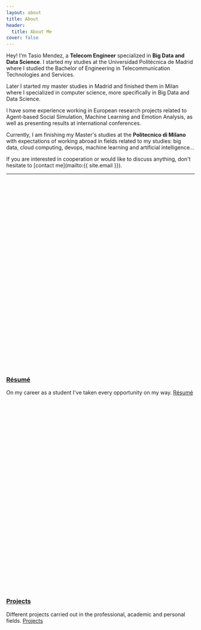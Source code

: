 ```yaml
---
layout: about
title: About
header:
  title: About Me
cover: false
---
```


Hey! I'm Tasio Mendez, a **Telecom Engineer** specialized in **Big Data and Data Science**.
I started my studies at the Universidad Politécnica de Madrid where I studied the Bachelor of Engineering in Telecommunication Technologies and Services.

Later I started my master studies in Madrid and finished them in Milan where I specialized in computer science, more specifically in Big Data and Data Science.

I have some experience working in European research projects related to Agent-based Social Simulation, Machine Learning and Emotion Analysis,
as well as presenting results at international conferences.

Currently, I am finishing my Master's studies at the **Politecnico di Milano** with expectations of working abroad in fields related to my studies:
big data, cloud computing, devops, machine learning and artificial intelligence...

If you are interested in cooperation or would like to discuss anything, don't hesitate to [contact me](mailto:{{ site.email }}).

<hr class="dingbat related"/>
<div class="d-flex menu-cards">
  <article class="project-card">
    <a href="/cv/" class="no-hover no-print-link flip-project flip-title" tabindex="-1" style="font-size: 0;">Résumé
      <div class="project-card-img aspect-ratio sixteen-nine"> <img src="/assets/img/cv.jpg" alt="Async Constructor Pattern in JavaScript" loading="lazy" style="opacity: 0;" width="864" height="486"></div>
    </a>
    <h3 class="project-card-title flip-project-title"> <a href="/cv/" class="flip-title">Résumé</a></h3>
    <p class="project-card-text fine" property="disambiguatingDescription">
      On my career as a student I've taken every opportunity on my way.
      <a class="fill-card no-hover flip-title" href="/cv/" tabindex="-1">
        <span class="sr-only">Résumé</span>
      </a>
    </p>
  </article>
  <article class="project-card">
    <a href="/projects/" class="no-hover no-print-link flip-project flip-title" tabindex="-1" style="font-size: 0;">Projects
      <div class="project-card-img aspect-ratio sixteen-nine"> <img src="/assets/img/projects.jpg" alt="Async Constructor Pattern in JavaScript" loading="lazy" style="opacity: 0;" width="864" height="486"></div>
    </a>
    <h3 class="project-card-title flip-project-title"> <a href="/projects/" class="flip-title">Projects</a></h3>
    <p class="project-card-text fine" property="disambiguatingDescription">
      Different projects carried out in the professional, academic and personal fields.
      <a class="fill-card no-hover flip-title" href="/projects/" tabindex="-1">
        <span class="sr-only">Projects</span>
      </a>
    </p>
  </article>
</div>
